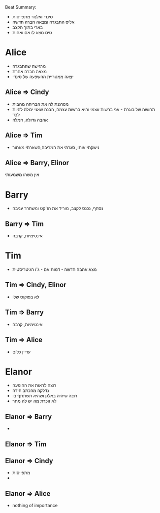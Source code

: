 Beat Summary:
- סינדי ואלנור מתפייסות
- אליס התבגרה ומצאה חברה חדשה
- בארי בתוך הקצב
- טים מצא לו אם ואחות
# Alice
- מרגישה שהתבגרה
- מצאה חברה אחרת
- יצאה ממטריית ההשפעה של סינדי
## Alice => Cindy
- מפרגנת לה את הבריחה מהבית
- תחושה של בוגרת - אני ברשות עצמי והיא ברשות עצמה, הבנה שאני יכולה להיות לבד
- אהבה גדולה, חמלה

## Alice => Tim
- נישקתי אותו, סגרתי את המריבה,השארתי מאחור

## Alice => Barry, Elinor 
אין משהו משמעותי
# Barry
- נסחף, נכנס לקצב, מוריד את הז'קט ומשחרר עניבה
## Barry => Tim
- אינטימיות, קרבה

# Tim
- מצא אהבה חדשה - דמות אם - ג'ו הגיטריסטית
## Tim => Cindy, Elinor 
- לא בפוקוס שלו


## Tim => Barry
- אינטימיות, קרבה

## Tim => Alice
- עדיין כלום
# Elanor
- רוצה לראות את ההופעה
- נדלקה מהכתב חידה
- רוצה שיהיה באלגן ושהיא תשתתף בו
- לא זוכרת מה יש לה מחר
## Elanor => Barry
- 
## Elanor => Tim

## Elanor => Cindy
- מתפייסות
- 
## Elanor => Alice
- nothing of importance
